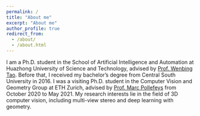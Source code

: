 ```yaml
---
permalink: /
title: "About me"
excerpt: "About me"
author_profile: true
redirect_from: 
  - /about/
  - /about.html
---
```


I am a Ph.D. student in the School of Artificial Intelligence and Automation at Huazhong University of Science and Technology, advised by [Prof. Wenbing Tao](http://faculty.hust.edu.cn/taowenbing/zh_CN/index/1485744/list/index.htm). Before that, I received my bachelor’s degree from Central South University in 2016. I was a visiting Ph.D. student in the Computer Vision and Geometry Group at ETH Zurich, advised by [Prof. Marc Pollefeys](http://people.inf.ethz.ch/pomarc/) from October 2020 to May 2021. My research interests lie in the field of 3D computer vision, including multi-view stereo and deep learning with geometry.
